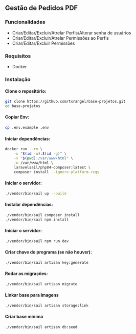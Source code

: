 ## Gestão de Pedidos PDF

### Funcionalidades
- Criar/Editar/Excluir/Atrelar Perfis/Alterar senha de usuários
- Criar/Editar/Excluir/Atrelar Permissões ao Perfis
- Criar/Editar/Excluir Permissões

### Requisitos
- Docker

### Instalação

#### Clone o repositório:
```bash
git clone https://github.com/txrangel/base-projetos.git
cd base-projetos
```

#### Copiar Env:
```bash
cp .env.example .env
```

#### Iniciar dependências:
```bash
docker run --rm \
    -u "$(id -u):$(id -g)" \
    -v "$(pwd):/var/www/html" \
    -w /var/www/html \
    laravelsail/php84-composer:latest \
    composer install --ignore-platform-reqs
```

#### Iniciar o servidor:
```bash
./vendor/bin/sail up --build
```

#### Instalar dependências:
```bash
./vendor/bin/sail composer install
./vendor/bin/sail npm install
```

#### Iniciar o servidor:
```bash
./vendor/bin/sail npm run dev
```

#### Criar chave do programa (se não houver):
```bash
./vendor/bin/sail artisan key:generate
```

#### Rodar as migrações:
```bash
./vendor/bin/sail artisan migrate
```

#### Linkar base para imagens
```bash
./vendor/bin/sail artisan storage:link
```

#### Criar base minima
```bash
./vendor/bin/sail artisan db:seed
```
